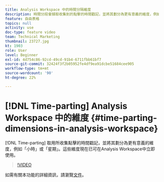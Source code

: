 ```yaml
---
title: Analysis Workspace 中的時間分隔維度
description: 時間分段會擷取收集到的點擊的時間戳記，並將其劃分為更有意義的維度，例如「小時」或「星期」。 這些維度現在已可在Analysis Workspace中立即使用。
feature: 自由表格
topics: null
activity: use
doc-type: feature video
team: Technical Marketing
thumbnail: 23727.jpg
kt: 1903
role: User
level: Beginner
exl-id: 4d754c86-92cd-49cd-91b4-6711fbb61bf7
source-git-commit: 32424f3f2b05952fe4df9ea91dcbe51684cee905
workflow-type: tm+mt
source-wordcount: '90'
ht-degree: 22%

---
```


# [!DNL Time-parting] Analysis Workspace 中的維度 {#time-parting-dimensions-in-analysis-workspace}

[!DNL Time-parting] 取用所收集點擊的時間戳記，並將其劃分為更有意義的維度，例如「小時」或「星期」。這些維度現在已可在Analysis Workspace中立即使用。

>[!VIDEO](https://video.tv.adobe.com/v/23727/?quality=12)

如需有關本功能的詳細資訊，請瀏覽[文件](https://marketing.adobe.com/resources/help/en_US/analytics/analysis-workspace/time-parting-dimensions.html)。
